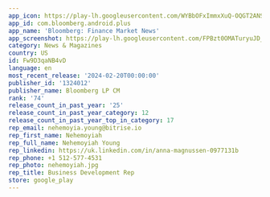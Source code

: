 ```yaml
---
app_icon: https://play-lh.googleusercontent.com/WYBbOFxImmxXuQ-OQGT2ANSg8Hc7GuxCnYCpvXe8JeVnVOiPlwGr7yfpISlp7HvQcS8
app_id: com.bloomberg.android.plus
app_name: 'Bloomberg: Finance Market News'
app_screenshot: https://play-lh.googleusercontent.com/FPBzt0OMATuryuJD_qH2ZpeVyNZ2_10HtfvCyZdxVQa_DUpIldFFqN-YMJfCSB17o2Y
category: News & Magazines
country: US
id: Fw9D3qaNB4vD
language: en
most_recent_release: '2024-02-20T00:00:00'
publisher_id: '1324012'
publisher_name: Bloomberg LP CM
rank: '74'
release_count_in_past_year: '25'
release_count_in_past_year_category: 12
release_count_in_past_year_top_in_category: 17
rep_email: nehemoyia.young@bitrise.io
rep_first_name: Nehemoyiah
rep_full_name: Nehemoyiah Young
rep_linkedin: https://uk.linkedin.com/in/anna-magnussen-0977131b
rep_phone: +1 512-577-4531
rep_photo: nehemoyiah.jpg
rep_title: Business Development Rep
store: google_play
---
```

